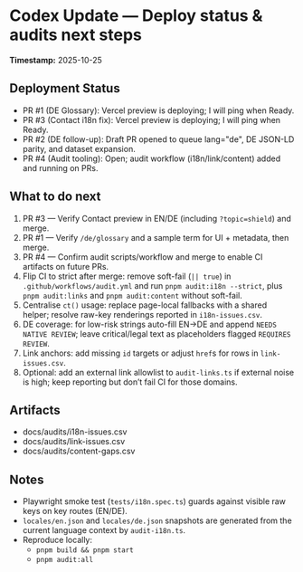 # Codex Update — Deploy status & audits next steps

**Timestamp:** 2025-10-25

## Deployment Status
- PR #1 (DE Glossary): Vercel preview is deploying; I will ping when Ready.
- PR #3 (Contact i18n fix): Vercel preview is deploying; I will ping when Ready.
- PR #2 (DE follow-up): Draft PR opened to queue lang="de", DE JSON-LD parity, and dataset expansion.
- PR #4 (Audit tooling): Open; audit workflow (i18n/link/content) added and running on PRs.

## What to do next
1) PR #3 — Verify Contact preview in EN/DE (including `?topic=shield`) and merge.
2) PR #1 — Verify `/de/glossary` and a sample term for UI + metadata, then merge.
3) PR #4 — Confirm audit scripts/workflow and merge to enable CI artifacts on future PRs.
4) Flip CI to strict after merge: remove soft-fail (`|| true`) in `.github/workflows/audit.yml` and run `pnpm audit:i18n --strict`, plus `pnpm audit:links` and `pnpm audit:content` without soft-fail.
5) Centralise `ct()` usage: replace page-local fallbacks with a shared helper; resolve raw-key renderings reported in `i18n-issues.csv`.
6) DE coverage: for low-risk strings auto-fill EN→DE and append `NEEDS NATIVE REVIEW`; leave critical/legal text as placeholders flagged `REQUIRES REVIEW`.
7) Link anchors: add missing `id` targets or adjust `href`s for rows in `link-issues.csv`.
8) Optional: add an external link allowlist to `audit-links.ts` if external noise is high; keep reporting but don’t fail CI for those domains.

## Artifacts
- docs/audits/i18n-issues.csv
- docs/audits/link-issues.csv
- docs/audits/content-gaps.csv

## Notes
- Playwright smoke test (`tests/i18n.spec.ts`) guards against visible raw keys on key routes (EN/DE).
- `locales/en.json` and `locales/de.json` snapshots are generated from the current language context by `audit-i18n.ts`.
- Reproduce locally:
  - `pnpm build && pnpm start`
  - `pnpm audit:all`

